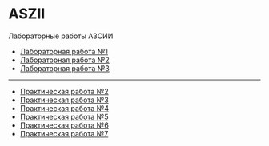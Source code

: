 # ASZII
Лабораторные работы АЗСИИ

- [Лабораторная работа №1](https://github.com/Sap0ff/ASZII/tree/main/AZSIILR1_Sapov)
- [Лабораторная работа №2](https://github.com/Sap0ff/ASZII/tree/main/AZSIILR2_Sapov)
- [Лабораторная работа №3](https://github.com/Sap0ff/ASZII/tree/main/AZSIILR3_Sapov)
- --
- [Практическая работа №2](https://github.com/Sap0ff/ASZII/tree/main/AZSII_PR_2)
- [Практическая работа №3](https://github.com/Sap0ff/ASZII/tree/main/AZSII_PR_3)
- [Практическая работа №4](https://github.com/Sap0ff/ASZII/tree/main/AZSII_PR_4)
- [Практическая работа №5](https://github.com/Sap0ff/ASZII/tree/main/AZSII_PR_5)
- [Практическая работа №6](https://github.com/Sap0ff/ASZII/tree/main/AZSII_PR_6)
- [Практическая работа №7](https://github.com/Sap0ff/ASZII/tree/main/AZSII_PR_7)
